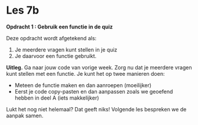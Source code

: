 # Les 7b

**Opdracht 1 : Gebruik een functie in de quiz**

Deze opdracht wordt afgetekend als:

1. Je  meerdere vragen kunt stellen in je quiz
2. Je daarvoor een functie gebruikt.

**Uitleg.** Ga naar jouw code van vorige week. Zorg nu dat je meerdere vragen kunt stellen met een functie. Je kunt het op twee manieren doen:

* Meteen de functie maken en dan aanroepen (moeilijker)
* Eerst je code copy-pasten en dan aanpassen zoals we geoefend hebben in deel A (iets makkelijker)

Lukt het nog niet helemaal? Dat geeft niks! Volgende les bespreken we de aanpak samen.





